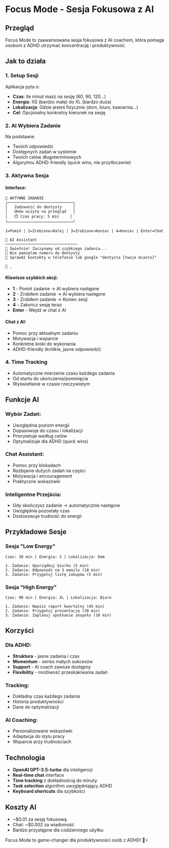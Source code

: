 # Focus Mode - Sesja Fokusowa z AI

## Przegląd
Focus Mode to zaawansowana sesja fokusowa z AI coachem, która pomaga osobom z ADHD utrzymać koncentrację i produktywność.

## Jak to działa

### 1. Setup Sesji
Aplikacja pyta o:
- **Czas**: Ile minut masz na sesję (60, 90, 120...)
- **Energia**: XS (bardzo mała) do XL (bardzo duża)
- **Lokalizacja**: Gdzie jesteś fizycznie (dom, biuro, kawiarnia...)
- **Cel**: Opcjonalny konkretny kierunek na sesję

### 2. AI Wybiera Zadanie
Na podstawie:
- Twoich odpowiedzi
- Dostępnych zadań w systemie
- Twoich celów długoterminowych
- Algorytmu ADHD-friendly (quick wins, nie przytłoczenie)

### 3. Aktywna Sesja

#### Interface:
```
🎯 AKTYWNE ZADANIE
┌─────────────────────────────┐
│   Zadzwonić do dentysty     │
│   Umów wizytę na przegląd   │
│   ⏱️ Czas pracy: 5 min     │
└─────────────────────────────┘

1=Pomiń | 2=Zrobione→Dalej | 3=Zrobione→Koniec | 4=Koniec | Enter=Chat

💬 AI Assistant
────────────────────────────────
🧠 Świetnie! Zaczynamy od szybkiego zadania...
👤 Nie pamiętam numeru do dentysty
🧠 Sprawdź kontakty w telefonie lub google "dentysta [twoje miasto]"

👤 _
```

#### Klawisze szybkich akcji:
- **1** - Pomiń zadanie → AI wybiera następne
- **2** - Zrobiłem zadanie → AI wybiera następne  
- **3** - Zrobiłem zadanie → Koniec sesji
- **4** - Zakończ sesję teraz
- **Enter** - Wejdź w chat z AI

#### Chat z AI:
- Pomoc przy aktualnym zadaniu
- Motywacja i wsparcie
- Konkretne kroki do wykonania
- ADHD-friendly (krótkie, jasne odpowiedzi)

### 4. Time Tracking
- Automatyczne mierzenie czasu każdego zadania
- Od startu do ukończenia/pominięcia
- Wyświetlanie w czasie rzeczywistym

## Funkcje AI

### Wybór Zadań:
- Uwzględnia poziom energii
- Dopasowuje do czasu i lokalizacji
- Priorytetuje według celów
- Optymalizuje dla ADHD (quick wins)

### Chat Assistant:
- Pomoc przy blokadach
- Rozbijanie dużych zadań na części
- Motywacja i encouragement
- Praktyczne wskazówki

### Inteligentne Przejścia:
- Gdy skończysz zadanie → automatycznie następne
- Uwzględnia pozostały czas
- Dostosowuje trudność do energii

## Przykładowe Sesje

### Sesja "Low Energy"
```
Czas: 30 min | Energia: S | Lokalizacja: Dom

1. Zadanie: Uporządkuj biurko (5 min)
2. Zadanie: Odpowiedz na 3 emaile (10 min)  
3. Zadanie: Przygotuj listę zakupów (5 min)
```

### Sesja "High Energy"  
```
Czas: 90 min | Energia: XL | Lokalizacja: Biuro

1. Zadanie: Napisz raport kwartalny (45 min)
2. Zadanie: Przygotuj prezentację (30 min)
3. Zadanie: Zaplanuj spotkanie zespołu (10 min)
```

## Korzyści

### Dla ADHD:
- **Struktura** - jasne zadania i czas
- **Momentum** - series małych sukcesów
- **Support** - AI coach zawsze dostępny
- **Flexibility** - możliwość przeskakiwania zadań

### Tracking:
- Dokładny czas każdego zadania
- Historia produktywności
- Dane do optymalizacji

### AI Coaching:
- Personalizowane wskazówki
- Adaptacja do stylu pracy
- Wsparcie przy trudnościach

## Technologia

- **OpenAI GPT-3.5-turbo** dla inteligencji
- **Real-time chat** interface
- **Time tracking** z dokładnością do minuty
- **Task selection** algorithm uwzględniający ADHD
- **Keyboard shortcuts** dla szybkości

## Koszty AI
- ~$0.01 za sesję fokusową
- Chat: ~$0.002 za wiadomość
- Bardzo przystępne dla codziennego użytku

Focus Mode to game-changer dla produktywności osób z ADHD! 🧠⚡